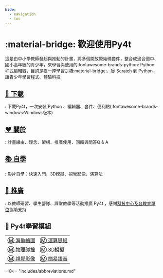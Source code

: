 ```yaml
---
hide:
  - navigation
  - toc
---
```


# :material-bridge: 歡迎使用Py4t

這是由中小學教師發起與推動的計畫，將多個開放原始碼套件，整合成適合國中、國小高年級的青少年，來學習與使用的:fontawesome-brands-python: Python 程式編輯器，目的是搭一座學習之橋:material-bridge:，從 Scratch 到 Python ，讓青少年學習程式、體驗科技


## [ 🔽 下載 ](download.md)

: 下載Py4t，一次安裝 Python 、編輯器、套件、便利貼(:fontawesome-brands-windows:Windows版本)

## [ ❤️ 關於 ](about/about.md)

: 計畫緣由、理念、架構、推廣使用、回饋與問答Q & A

## [ 📚 自學 ](self_study/index.md)

: 影片自學：快速入門、3D模擬、視覺影像、演算法

## [ 💛 推廣 ](promotion/activities.md)

: 以教師研習、學生營隊、課堂教學等活動推廣 Py4t ，感謝[科技中心及各教育單位](about/acknowledge.md)協助支持

## 🔰 Py4t學習模組 

|                 |                            |
| :-----------                    | :------------------------------------            |
|  [ Ⓜ️ 海龜繪圖 ](turtle4t/turtle4t.md)  |  [ Ⓜ️ 運算思維 ](comthink/comthink.md)      |
|  [ Ⓜ️ 物理碰撞 ](pie4t/pie4t.md)  |  [ Ⓜ️ 3D模擬 ](threed4t/threed4t.md)     |
|  [ Ⓜ️ 視覺影像 ](cv4t/cv4t.md)  |  [ Ⓜ️ 簡易語音 ](sound_and_speech/sound_and_speech.md)     |

--8<-- "includes/abbreviations.md"



